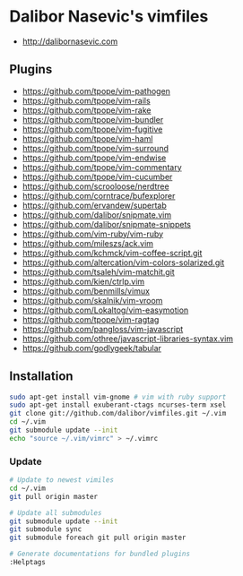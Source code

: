 # Dalibor Nasevic's vimfiles

* http://dalibornasevic.com

## Plugins

* https://github.com/tpope/vim-pathogen
* https://github.com/tpope/vim-rails
* https://github.com/tpope/vim-rake
* https://github.com/tpope/vim-bundler
* https://github.com/tpope/vim-fugitive
* https://github.com/tpope/vim-haml
* https://github.com/tpope/vim-surround
* https://github.com/tpope/vim-endwise
* https://github.com/tpope/vim-commentary
* https://github.com/tpope/vim-cucumber
* https://github.com/scrooloose/nerdtree
* https://github.com/corntrace/bufexplorer
* https://github.com/ervandew/supertab
* https://github.com/dalibor/snipmate.vim
* https://github.com/dalibor/snipmate-snippets
* https://github.com/vim-ruby/vim-ruby
* https://github.com/mileszs/ack.vim
* https://github.com/kchmck/vim-coffee-script.git
* https://github.com/altercation/vim-colors-solarized.git
* https://github.com/tsaleh/vim-matchit.git
* https://github.com/kien/ctrlp.vim
* https://github.com/benmills/vimux
* https://github.com/skalnik/vim-vroom
* https://github.com/Lokaltog/vim-easymotion
* https://github.com/tpope/vim-ragtag
* https://github.com/pangloss/vim-javascript
* https://github.com/othree/javascript-libraries-syntax.vim
* https://github.com/godlygeek/tabular

## Installation

```sh
sudo apt-get install vim-gnome # vim with ruby support
sudo apt-get install exuberant-ctags ncurses-term xsel
git clone git://github.com/dalibor/vimfiles.git ~/.vim
cd ~/.vim
git submodule update --init
echo "source ~/.vim/vimrc" > ~/.vimrc
```

### Update

```sh
# Update to newest vimiles
cd ~/.vim
git pull origin master

# Update all submodules
git submodule update --init
git submodule sync
git submodule foreach git pull origin master

# Generate documentations for bundled plugins
:Helptags
```
